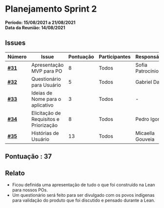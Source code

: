 # Planejamento Sprint 2

**Período: 15/08/2021 a 21/08/2021**<br>
**Data da Reunião: 14/08/2021**

## Issues

| Número | Issue | Pontuação | Participantes | Responsável |
|--------|-------|-----------|---------------| - |
| [**#31**](https://github.com/fga-eps-mds/2021.1-Linguas-Indigenas-Docs/issues/31) | Apresentação MVP para PO | 8 | Todos | Sofia Patrocínio |
| [**#32**](https://github.com/fga-eps-mds/2021.1-Linguas-Indigenas-Docs/issues/32) | Questionário para Usuário | 5 | Todos | Gabriel Davi |
| [**#33**](https://github.com/fga-eps-mds/2021.1-Linguas-Indigenas-Docs/issues/33) | Ideias de Nome para o aplicativo | 3 | Todos | - |
| [**#34**](https://github.com/fga-eps-mds/2021.1-Linguas-Indigenas-Docs/issues/34) | Elicitação de Requisitos e Priorização | 8 | Todos | Pedro Igor |
| [**#35**](https://github.com/fga-eps-mds/2021.1-Linguas-Indigenas-Docs/issues/35) | Histórias de Usuário | 13 | Todos | Micaella Gouveia |


## Pontuação : 37

## Relato
* Ficou definida uma apresentação de tudo o que foi construído na Lean para nossos POs.
* Um questionário será feito para ser divulgado com os povos indígenas para validação do produto que foi discutido e pensado durante a Lean.
